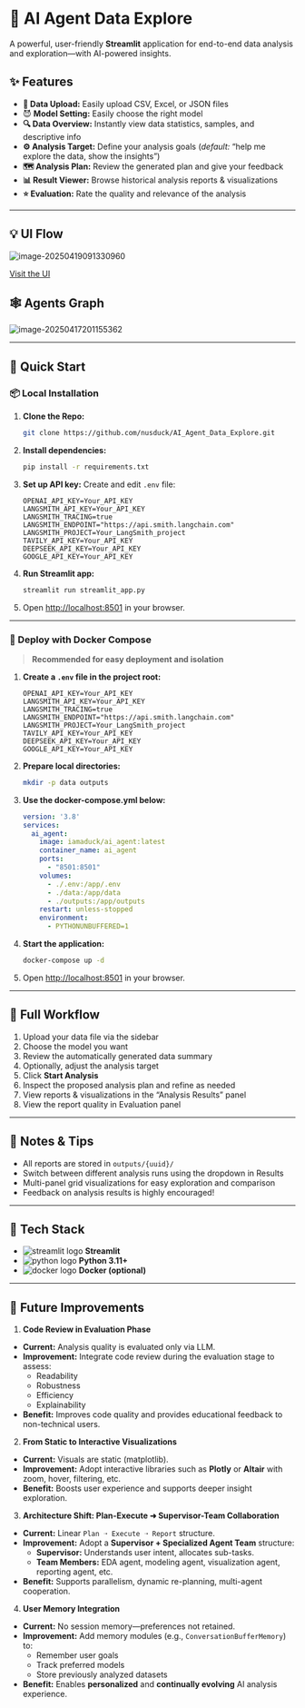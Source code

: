 # 🤖 AI Agent Data Explore

A powerful, user-friendly **Streamlit** application for end-to-end data analysis and exploration—with AI-powered insights.

## ✨ Features
- **📂 Data Upload:** Easily upload CSV, Excel, or JSON files  
- 😈 **Model Setting:** Easily choose the right model  
- **🔍 Data Overview:** Instantly view data statistics, samples, and descriptive info  
- **⚙️ Analysis Target:** Define your analysis goals (*default:* “help me explore the data, show the insights”)  
- **🗺️ Analysis Plan:** Review the generated plan and give your feedback  
- **📊 Result Viewer:** Browse historical analysis reports & visualizations  
- **⭐ Evaluation:** Rate the quality and relevance of the analysis  

---

## 💡 UI Flow  
![image-20250419091330960](http://hexo.kygoho.win/upload/uploads/a99aa585-d745-4f59-b910-416a3ee4cf30.png)

[Visit the UI](https://app.uizard.io/p/65bf10b5)

## 🕸️ Agents Graph  
![image-20250417201155362](http://hexo.kygoho.win/upload/uploads/1a85a006-a525-4093-a344-4779e8a6159e.png)

---

## 🚀 Quick Start

### 📦 Local Installation

1. **Clone the Repo:**
   ```bash
   git clone https://github.com/nusduck/AI_Agent_Data_Explore.git
   ```

2. **Install dependencies:**
   ```bash
   pip install -r requirements.txt
   ```

3. **Set up API key:**
   Create and edit `.env` file:
   ```env
   OPENAI_API_KEY=Your_API_KEY
   LANGSMITH_API_KEY=Your_API_KEY
   LANGSMITH_TRACING=true
   LANGSMITH_ENDPOINT="https://api.smith.langchain.com"
   LANGSMITH_PROJECT=Your_LangSmith_project
   TAVILY_API_KEY=Your_API_KEY
   DEEPSEEK_API_KEY=Your_API_KEY
   GOOGLE_API_KEY=Your_API_KEY
   ```

4. **Run Streamlit app:**
   ```bash
   streamlit run streamlit_app.py
   ```

5. Open [http://localhost:8501](http://localhost:8501) in your browser.

---

### 🐳 Deploy with Docker Compose

> **Recommended for easy deployment and isolation**

1. **Create a `.env` file in the project root:**
   ```env
   OPENAI_API_KEY=Your_API_KEY
   LANGSMITH_API_KEY=Your_API_KEY
   LANGSMITH_TRACING=true
   LANGSMITH_ENDPOINT="https://api.smith.langchain.com"
   LANGSMITH_PROJECT=Your_LangSmith_project
   TAVILY_API_KEY=Your_API_KEY
   DEEPSEEK_API_KEY=Your_API_KEY
   GOOGLE_API_KEY=Your_API_KEY
   ```

2. **Prepare local directories:**
   ```bash
   mkdir -p data outputs
   ```

3. **Use the docker-compose.yml below:**
   ```yaml
   version: '3.8'
   services:
     ai_agent:
       image: iamaduck/ai_agent:latest
       container_name: ai_agent
       ports:
         - "8501:8501"
       volumes:
         - ./.env:/app/.env
         - ./data:/app/data
         - ./outputs:/app/outputs
       restart: unless-stopped
       environment:
         - PYTHONUNBUFFERED=1
   ```

4. **Start the application:**
   ```bash
   docker-compose up -d
   ```

5. Open [http://localhost:8501](http://localhost:8501) in your browser.

---

## 🔁 Full Workflow
1. Upload your data file via the sidebar  
2. Choose the model you want  
3. Review the automatically generated data summary  
4. Optionally, adjust the analysis target  
5. Click **Start Analysis**  
6. Inspect the proposed analysis plan and refine as needed  
7. View reports & visualizations in the “Analysis Results” panel  
8. View the report quality in Evaluation panel  

---

## 📑 Notes & Tips
- All reports are stored in `outputs/{uuid}/`
- Switch between different analysis runs using the dropdown in Results
- Multi-panel grid visualizations for easy exploration and comparison
- Feedback on analysis results is highly encouraged!

---

## 🧩 Tech Stack
- ![streamlit logo](https://img.icons8.com/color/24/000000/streamlit.png) **Streamlit**
- ![python logo](https://img.icons8.com/color/24/000000/python.png) **Python 3.11+**
- ![docker logo](https://img.icons8.com/color/24/000000/docker.png) **Docker (optional)**

---

## 🔮 Future Improvements

 1. **Code Review in Evaluation Phase**
- **Current:** Analysis quality is evaluated only via LLM.
- **Improvement:** Integrate code review during the evaluation stage to assess:
  - Readability  
  - Robustness  
  - Efficiency  
  - Explainability  
- **Benefit:** Improves code quality and provides educational feedback to non-technical users.

 2. **From Static to Interactive Visualizations**
- **Current:** Visuals are static (matplotlib).
- **Improvement:** Adopt interactive libraries such as **Plotly** or **Altair** with zoom, hover, filtering, etc.
- **Benefit:** Boosts user experience and supports deeper insight exploration.

 3. **Architecture Shift: Plan-Execute ➜ Supervisor-Team Collaboration**
- **Current:** Linear `Plan ➝ Execute ➝ Report` structure.
- **Improvement:** Adopt a **Supervisor + Specialized Agent Team** structure:
  - **Supervisor:** Understands user intent, allocates sub-tasks.
  - **Team Members:** EDA agent, modeling agent, visualization agent, reporting agent, etc.
- **Benefit:** Supports parallelism, dynamic re-planning, multi-agent cooperation.

 4. **User Memory Integration**
- **Current:** No session memory—preferences not retained.
- **Improvement:** Add memory modules (e.g., `ConversationBufferMemory`) to:
  - Remember user goals
  - Track preferred models
  - Store previously analyzed datasets
- **Benefit:** Enables **personalized** and **continually evolving** AI analysis experience.